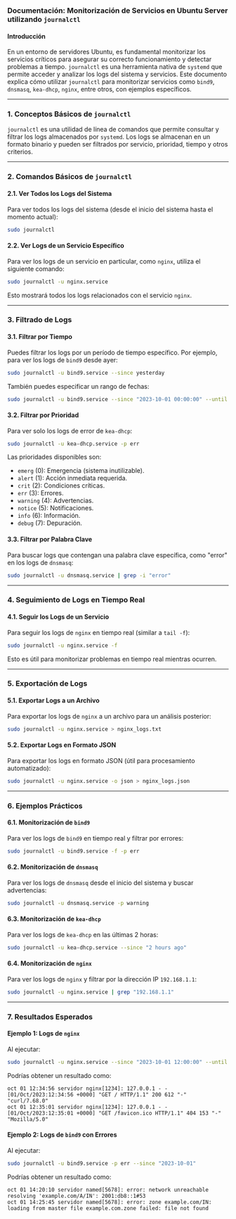 ### Documentación: Monitorización de Servicios en Ubuntu Server utilizando `journalctl`

#### Introducción
En un entorno de servidores Ubuntu, es fundamental monitorizar los servicios críticos para asegurar su correcto funcionamiento y detectar problemas a tiempo. `journalctl` es una herramienta nativa de `systemd` que permite acceder y analizar los logs del sistema y servicios. Este documento explica cómo utilizar `journalctl` para monitorizar servicios como `bind9`, `dnsmasq`, `kea-dhcp`, `nginx`, entre otros, con ejemplos específicos.

---

### 1. **Conceptos Básicos de `journalctl`**
`journalctl` es una utilidad de línea de comandos que permite consultar y filtrar los logs almacenados por `systemd`. Los logs se almacenan en un formato binario y pueden ser filtrados por servicio, prioridad, tiempo y otros criterios.

---

### 2. **Comandos Básicos de `journalctl`**

#### 2.1. Ver Todos los Logs del Sistema
Para ver todos los logs del sistema (desde el inicio del sistema hasta el momento actual):

```bash
sudo journalctl
```

#### 2.2. Ver Logs de un Servicio Específico
Para ver los logs de un servicio en particular, como `nginx`, utiliza el siguiente comando:

```bash
sudo journalctl -u nginx.service
```

Esto mostrará todos los logs relacionados con el servicio `nginx`.

---

### 3. **Filtrado de Logs**

#### 3.1. Filtrar por Tiempo
Puedes filtrar los logs por un período de tiempo específico. Por ejemplo, para ver los logs de `bind9` desde ayer:

```bash
sudo journalctl -u bind9.service --since yesterday
```

También puedes especificar un rango de fechas:

```bash
sudo journalctl -u bind9.service --since "2023-10-01 00:00:00" --until "2023-10-01 23:59:59"
```

#### 3.2. Filtrar por Prioridad
Para ver solo los logs de error de `kea-dhcp`:

```bash
sudo journalctl -u kea-dhcp.service -p err
```

Las prioridades disponibles son:
- `emerg` (0): Emergencia (sistema inutilizable).
- `alert` (1): Acción inmediata requerida.
- `crit` (2): Condiciones críticas.
- `err` (3): Errores.
- `warning` (4): Advertencias.
- `notice` (5): Notificaciones.
- `info` (6): Información.
- `debug` (7): Depuración.

#### 3.3. Filtrar por Palabra Clave
Para buscar logs que contengan una palabra clave específica, como "error" en los logs de `dnsmasq`:

```bash
sudo journalctl -u dnsmasq.service | grep -i "error"
```

---

### 4. **Seguimiento de Logs en Tiempo Real**

#### 4.1. Seguir los Logs de un Servicio
Para seguir los logs de `nginx` en tiempo real (similar a `tail -f`):

```bash
sudo journalctl -u nginx.service -f
```

Esto es útil para monitorizar problemas en tiempo real mientras ocurren.

---

### 5. **Exportación de Logs**

#### 5.1. Exportar Logs a un Archivo
Para exportar los logs de `nginx` a un archivo para un análisis posterior:

```bash
sudo journalctl -u nginx.service > nginx_logs.txt
```

#### 5.2. Exportar Logs en Formato JSON
Para exportar los logs en formato JSON (útil para procesamiento automatizado):

```bash
sudo journalctl -u nginx.service -o json > nginx_logs.json
```

---

### 6. **Ejemplos Prácticos**

#### 6.1. Monitorización de `bind9`
Para ver los logs de `bind9` en tiempo real y filtrar por errores:

```bash
sudo journalctl -u bind9.service -f -p err
```

#### 6.2. Monitorización de `dnsmasq`
Para ver los logs de `dnsmasq` desde el inicio del sistema y buscar advertencias:

```bash
sudo journalctl -u dnsmasq.service -p warning
```

#### 6.3. Monitorización de `kea-dhcp`
Para ver los logs de `kea-dhcp` en las últimas 2 horas:

```bash
sudo journalctl -u kea-dhcp.service --since "2 hours ago"
```

#### 6.4. Monitorización de `nginx`
Para ver los logs de `nginx` y filtrar por la dirección IP `192.168.1.1`:

```bash
sudo journalctl -u nginx.service | grep "192.168.1.1"
```

---

### 7. **Resultados Esperados**

#### Ejemplo 1: Logs de `nginx`
Al ejecutar:

```bash
sudo journalctl -u nginx.service --since "2023-10-01 12:00:00" --until "2023-10-01 13:00:00"
```

Podrías obtener un resultado como:

```
oct 01 12:34:56 servidor nginx[1234]: 127.0.0.1 - - [01/Oct/2023:12:34:56 +0000] "GET / HTTP/1.1" 200 612 "-" "curl/7.68.0"
oct 01 12:35:01 servidor nginx[1234]: 127.0.0.1 - - [01/Oct/2023:12:35:01 +0000] "GET /favicon.ico HTTP/1.1" 404 153 "-" "Mozilla/5.0"
```

#### Ejemplo 2: Logs de `bind9` con Errores
Al ejecutar:

```bash
sudo journalctl -u bind9.service -p err --since "2023-10-01"
```

Podrías obtener un resultado como:

```
oct 01 14:20:10 servidor named[5678]: error: network unreachable resolving 'example.com/A/IN': 2001:db8::1#53
oct 01 14:25:45 servidor named[5678]: error: zone example.com/IN: loading from master file example.com.zone failed: file not found
```